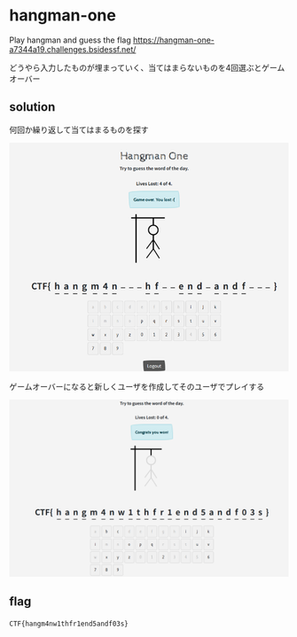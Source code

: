 # hangman-one

Play hangman and guess the flag
https://hangman-one-a7344a19.challenges.bsidessf.net/


どうやら入力したものが埋まっていく、当てはまらないものを4回選ぶとゲームオーバー

## solution

何回か繰り返して当てはまるものを探す


![](image-1.png)

ゲームオーバーになると新しくユーザを作成してそのユーザでプレイする

![](image.png)

## flag

`CTF{hangm4nw1thfr1end5andf03s}`